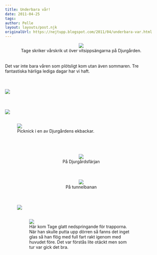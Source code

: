 ```yaml
---
title: Underbara vår!
date: 2011-04-25
tags: 	
author: Pelle
layout: layouts/post.njk
originalUrl: https://nejtupp.blogspot.com/2011/04/underbara-var.html
---
```


<div style="text-align: center;"><img src="../../../../img/Pa%25CC%258Askdag%2Bpa%25CC%258A%2BDjurga%25CC%258Arden-_MG_8808.jpg">
	<figcaption>Tage skriker vårskrik ut över vitsippsängarna på Djurgården.<br><br><br></span></span><div style="text-align: left;"><span style="font-size:100%;">Det var inte bara våren som plötsligt kom utan även sommaren.</span> Tre fantastiska härliga lediga dagar har vi haft.<br>
	<figcaption></span></span></div><div style="text-align: left;">
	<figcaption></span></span><br>
	<figcaption></span></span></div></div><br><br><img src="../../../../img/Pa%25CC%258Askdag%2Bpa%25CC%258A%2BDjurga%25CC%258Arden-_MG_8864.jpg"><br><br><br><br><img src="../../../../img/Pa%25CC%258Askdag%2Bpa%25CC%258A%2BDjurga%25CC%258Arden-_MG_8877.jpg"><br><br>

<figure>
	<img src="../../../../img/Pa%25CC%258Askdag%2Bpa%25CC%258A%2BDjurga%25CC%258Arden-_MG_8791.jpg">
	<figcaption>Picknick i en av Djurgårdens ekbackar.<br><br><br><br><br></span></span><div style="text-align: center;"><img src="../../../../img/Pa%25CC%258Askdag%2Bpa%25CC%258A%2BDjurga%25CC%258Arden-_MG_8931.jpg">
	<figcaption>På Djurgårdsfärjan</span></span><br><br><br></div>
	<figcaption><br></span></span></div><div style="text-align: center;"><img src="../../../../img/Pa%25CC%258Askdag%2Bpa%25CC%258A%2BDjurga%25CC%258Arden-_MG_8940.jpg">
	<figcaption>På tunnelbanan<br><br><br><br></span></span></div><img src="../../../../img/Pa%25CC%258Askdag%2Bpa%25CC%258A%2BDjurga%25CC%258Arden-_MG_8948.jpg"><br><br>

<figure>
	<img src="../../../../img/Pa%25CC%258Askdag%2Bpa%25CC%258A%2BDjurga%25CC%258Arden-_MG_8967.jpg">
	<figcaption>Här kom Tage glatt nedspringande för trapporna. När han skulle putta upp dörren så fanns det inget glas så han flög med full fart rakt igenom med huvudet före. Det var förstås lite otäckt men som tur var gick det bra.</figcaption>
</figure>

